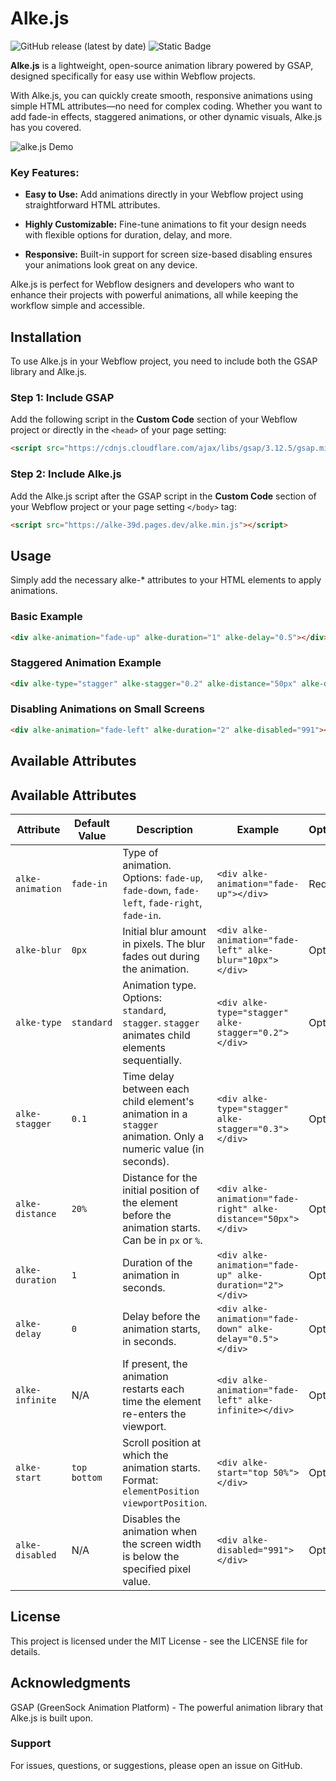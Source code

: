 # Alke.js

![GitHub release (latest by date)](https://img.shields.io/github/v/release/NicoSnts/alke)  ![Static Badge](https://img.shields.io/badge/Version-1.0.0-blue)


**Alke.js** is a lightweight, open-source animation library powered by GSAP, designed specifically for easy use within Webflow projects.

With Alke.js, you can quickly create smooth, responsive animations using simple HTML attributes—no need for complex coding. Whether you want to add fade-in effects, staggered animations, or other dynamic visuals, Alke.js has you covered.

![alke.js Demo](https://github.com/NicoSnts/Alke/blob/ded6eb15d14b36998386481391b61fa4862de280/alke-demo.gif)

### Key Features:

- **Easy to Use:** Add animations directly in your Webflow project using straightforward HTML attributes.
  
- **Highly Customizable:** Fine-tune animations to fit your design needs with flexible options for duration, delay, and more.

- **Responsive:** Built-in support for screen size-based disabling ensures your animations look great on any device.

Alke.js is perfect for Webflow designers and developers who want to enhance their projects with powerful animations, all while keeping the workflow simple and accessible.

## Installation

To use Alke.js in your Webflow project, you need to include both the GSAP library and Alke.js.

### Step 1: Include GSAP

Add the following script in the **Custom Code** section of your Webflow project or directly in the `<head>` of your page setting:

```html
<script src="https://cdnjs.cloudflare.com/ajax/libs/gsap/3.12.5/gsap.min.js"></script>
```

### Step 2: Include Alke.js

Add the Alke.js script after the GSAP script in the **Custom Code** section of your Webflow project or your page setting `</body>` tag:

```html
<script src="https://alke-39d.pages.dev/alke.min.js"></script>
```

## Usage

Simply add the necessary alke-* attributes to your HTML elements to apply animations.

### Basic Example
```html
<div alke-animation="fade-up" alke-duration="1" alke-delay="0.5"></div>
```

### Staggered Animation Example
```html
<div alke-type="stagger" alke-stagger="0.2" alke-distance="50px" alke-duration="1"></div>
```

### Disabling Animations on Small Screens
```html
<div alke-animation="fade-left" alke-duration="2" alke-disabled="991"></div>
```

## Available Attributes

## Available Attributes

| Attribute       | Default Value | Description                                                                 | Example                                                      | Optional/Required |
|-----------------|---------------|-----------------------------------------------------------------------------|--------------------------------------------------------------|-------------------|
| `alke-animation`| `fade-in`     | Type of animation. Options: `fade-up`, `fade-down`, `fade-left`, `fade-right`, `fade-in`. | `<div alke-animation="fade-up"></div>`                        | Required          |
| `alke-blur`     | `0px`         | Initial blur amount in pixels. The blur fades out during the animation.      | `<div alke-animation="fade-left" alke-blur="10px"></div>`     | Optional          |
| `alke-type`     | `standard`    | Animation type. Options: `standard`, `stagger`. `stagger` animates child elements sequentially. | `<div alke-type="stagger" alke-stagger="0.2"></div>`          | Optional          |
| `alke-stagger`  | `0.1`         | Time delay between each child element's animation in a `stagger` animation. Only a numeric value (in seconds).  | `<div alke-type="stagger" alke-stagger="0.3"></div>`          | Optional          |
| `alke-distance` | `20%`         | Distance for the initial position of the element before the animation starts. Can be in `px` or `%`. | `<div alke-animation="fade-right" alke-distance="50px"></div>`| Optional          |
| `alke-duration` | `1`           | Duration of the animation in seconds.                                        | `<div alke-animation="fade-up" alke-duration="2"></div>`      | Optional          |
| `alke-delay`    | `0`           | Delay before the animation starts, in seconds.                               | `<div alke-animation="fade-down" alke-delay="0.5"></div>`     | Optional          |
| `alke-infinite` | N/A           | If present, the animation restarts each time the element re-enters the viewport. | `<div alke-animation="fade-left" alke-infinite></div>`        | Optional          |
| `alke-start`    | `top bottom`  | Scroll position at which the animation starts. Format: `elementPosition viewportPosition`. | `<div alke-start="top 50%"></div>`                            | Optional          |
| `alke-disabled` | N/A           | Disables the animation when the screen width is below the specified pixel value. | `<div alke-disabled="991"></div>`                             | Optional          |

## License

This project is licensed under the MIT License - see the LICENSE file for details.

## Acknowledgments

GSAP (GreenSock Animation Platform) - The powerful animation library that Alke.js is built upon.

### Support

For issues, questions, or suggestions, please open an issue on GitHub.
